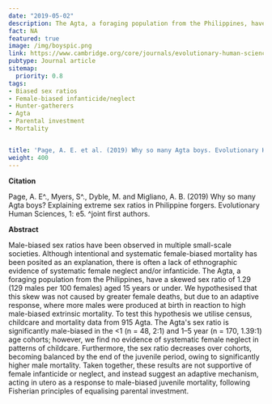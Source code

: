 ```yaml
---
date: "2019-05-02"
description: The Agta, a foraging population from the Philippines, have a skewed sex ratio of 1.29 (129 males per 100 females) aged 15 years or under. We hypothesised that this skew was not caused by greater female deaths, but due to an adaptive response, where more males were produced at birth in reaction to high male-biased extrinsic mortality. To test this hypothesis we utilise census, childcare and mortality data from 915 Agta.
fact: NA
featured: true
image: /img/boyspic.png
link: https://www.cambridge.org/core/journals/evolutionary-human-sciences/article/why-so-many-agta-boys-explaining-extreme-sex-ratios-in-philippine-foragers/83A0E976E1178011ACB6B21BEE1D2DF3
pubtype: Journal article
sitemap:
  priority: 0.8
tags:
- Biased sex ratios
- Female-biased infanticide/neglect
- Hunter-gatherers
- Agta 
- Parental investment 
- Mortality


title: 'Page, A. E. et al. (2019) Why so many Agta boys. Evolutionary Human Sciences'
weight: 400
---
```

**Citation**

Page, A. E^., Myers, S^., Dyble, M. and Migliano, A. B. (2019) Why so many Agta boys? Explaining extreme sex ratios in Philippine forgers. Evolutionary Human Sciences, 1: e5.  ^joint first authors. 

**Abstract** 

Male-biased sex ratios have been observed in multiple small-scale societies. Although intentional and systematic female-biased mortality has been posited as an explanation, there is often a lack of ethnographic evidence of systematic female neglect and/or infanticide. The Agta, a foraging population from the Philippines, have a skewed sex ratio of 1.29 (129 males per 100 females) aged 15 years or under. We hypothesised that this skew was not caused by greater female deaths, but due to an adaptive response, where more males were produced at birth in reaction to high male-biased extrinsic mortality. To test this hypothesis we utilise census, childcare and mortality data from 915 Agta. The Agta's sex ratio is significantly male-biased in the <1 (n = 48, 2:1) and 1–5 year (n = 170, 1.39:1) age cohorts; however, we find no evidence of systematic female neglect in patterns of childcare. Furthermore, the sex ratio decreases over cohorts, becoming balanced by the end of the juvenile period, owing to significantly higher male mortality. Taken together, these results are not supportive of female infanticide or neglect, and instead suggest an adaptive mechanism, acting in utero as a response to male-biased juvenile mortality, following Fisherian principles of equalising parental investment.


